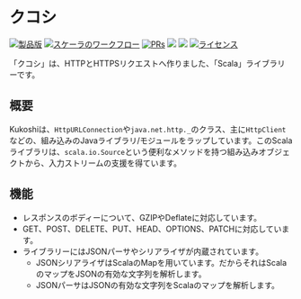 # クコシ

<div>
  <p>
    <a href="https://github.com/KaNguy/Kukoshi/releases"><img src="https://shields.io/github/v/release/KaNguy/Kukoshi" alt="製品版"/></a>
    <a href="https://github.com/KaNguy/Kukoshi/actions/workflows/scala.yml"><img src="https://github.com/KaNguy/Kukoshi/actions/workflows/scala.yml/badge.svg" alt="スケーラのワークフロー"></a>
    <a href="https://github.com/KaNguy/Kukoshi/pulls"><img src="https://shields.io/github/issues-pr/KaNguy/Kukoshi?color=da301b" alt="PRs" /></a>
    <a><img src="https://shields.io/github/languages/code-size/KaNguy/Kukoshi?color=da301b" /></a>
    <a><img src="https://img.shields.io/github/last-commit/KaNguy/Kukoshi?color=007ace"></a>
    <a href="LICENSE.md"><img src="https://img.shields.io/github/license/KaNguy/Kukoshi?color=007ace" alt="ライセンス" /></a>
  </p>
</div>

「クコシ」は、HTTPとHTTPSリクエストへ作りました、「Scala」ライブラリーです。

## 概要
Kukoshiは、`HttpURLConnection`や`java.net.http._`のクラス、主に`HttpClient`などの、組み込みのJavaライブラリ/モジュールをラップしています。このScalaライブラリは、`scala.io.Source`という便利なメソッドを持つ組み込みオブジェクトから、入力ストリームの支援を得ています。

## 機能 
- レスポンスのボディーについて、GZIPやDeflateに対応しています。
- GET、POST、DELETE、PUT、HEAD、OPTIONS、PATCHに対応しています。
- ライブラリーにはJSONパーサやシリアライザが内蔵されています。 
  - JSONシリアライザはScalaのMapを用いています。だからそれはScalaのマップをJSONの有効な文字列を解析します。
  - JSONパーサはJSONの有効な文字列をScalaのマップを解析します。